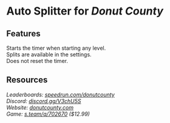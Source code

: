 # Auto Splitter for ***Donut County***
## Features
Starts the timer when starting any level.  
Splits are available in the settings.  
Does not reset the timer.

## Resources
*Leaderboards: [speedrun.com/donutcounty](https://speedrun.com/donutcounty)*  
*Discord: [discord.gg/V3chU5S](https://discord.gg/V3chU5S)*  
*Website: [donutcounty.com](https://donutcounty.com)*  
*Game: [s.team/a/702670](https://s.team/a/702670) ($12.99)*